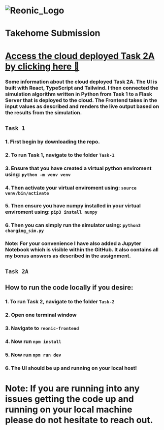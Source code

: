

# ![Reonic_Logo](https://github.com/Lucas-Ion/EV-Charging-Simulation/assets/65054476/5e920e52-393e-4dc6-811e-494149ad38b2)
# Takehome Submission
# [Access the cloud deployed Task 2A by clicking here 🛜](https://reonic-simulation-dashboard.onrender.com/)
### Some information about the cloud deployed Task 2A. The UI is built with React, TypeScript and Tailwind. I then connected the simulation algorithm written in Python from Task 1 to a Flask Server that is deployed to the cloud. The Frontend  takes in the input values as described and renders the live output based on the results from the simulation.

## `Task 1 `

### 1. First begin by downloading the repo.

### 2. To run Task 1, navigate to the folder `Task-1`

### 3. Ensure that you have created a virtual python enviroment using: `python -m venv venv`

### 4. Then activate your virtual enviroment using: `source venv/bin/activate`

### 5. Then ensure you have numpy installed in your virtual enviroment using: `pip3 install numpy`

### 6. Then you can simply run the simulator using: `python3 charging_sim.py`

### Note: For your convenience I have also added a Jupyter Notebook which is visible within the GitHub. It also contains all my bonus answers as described in the assignment.

## `Task 2A `

## How to run the code locally if you desire:

### 1. To run Task 2, navigate to the folder `Task-2`

### 2. Open one terminal window

### 3. Navigate to `reonic-frontend`

### 4. Now run `npm install`

### 5. Now run `npm run dev`

### 6. The UI should be up and running on your local host!

# Note: If you are running into any issues getting the code up and running on your local machine please do not hesitate to reach out.
